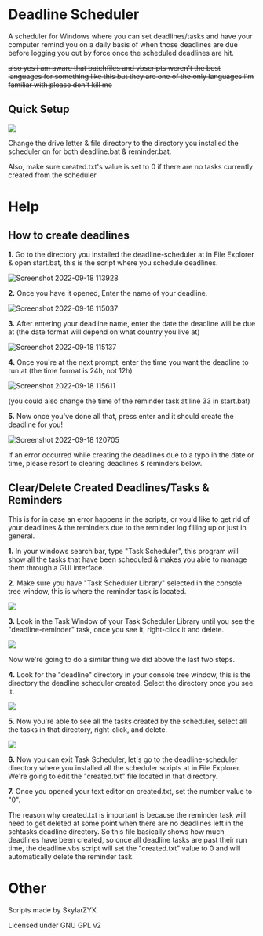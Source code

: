 # Deadline Scheduler
A scheduler for Windows where you can set deadlines/tasks and have your computer remind you on a daily basis of when those deadlines are due before logging you out by force once the scheduled deadlines are hit.

~~also yes i am aware that batchfiles and vbscripts weren't the best languages for something like this but they are one of the only languages i'm familiar with please don't kill me~~
## Quick Setup
![](https://user-images.githubusercontent.com/43320327/190910900-9622327a-d739-46e0-ab11-832928708cb4.png)

Change the drive letter & file directory to the directory you installed the scheduler on for both deadline.bat & reminder.bat.

Also, make sure created.txt's value is set to 0 if there are no tasks currently created from the scheduler.

# Help
## How to create deadlines
**1.** Go to the directory you installed the deadline-scheduler at in File Explorer & open start.bat, this is the script where you schedule deadlines.

![Screenshot 2022-09-18 113928](https://user-images.githubusercontent.com/43320327/190915692-f7eb55cf-3962-4e90-8e99-a97b51ca86b8.png)

**2.** Once you have it opened, Enter the name of your deadline.

![Screenshot 2022-09-18 115037](https://user-images.githubusercontent.com/43320327/190916034-2b72fed1-f2b2-4a13-a93b-ac4d49fa4388.png)

**3.** After entering your deadline name, enter the date the deadline will be due at (the date format will depend on what country you live at) 

![Screenshot 2022-09-18 115137](https://user-images.githubusercontent.com/43320327/190916093-9d8a6877-8740-4f5f-bff4-fc3a3eaae12b.png)

**4.** Once you're at the next prompt, enter the time you want the deadline to run at (the time format is 24h, not 12h)

![Screenshot 2022-09-18 115611](https://user-images.githubusercontent.com/43320327/190916637-6f862cdc-3214-488e-a76a-d7f6f1e7c56d.png)

(you could also change the time of the reminder task at line 33 in start.bat)

**5.** Now once you've done all that, press enter and it should create the deadline for you!

![Screenshot 2022-09-18 120705](https://user-images.githubusercontent.com/43320327/190916780-85265279-b9e9-45a6-81f5-43896a915834.png)

If an error occurred while creating the deadlines due to a typo in the date or time, please resort to clearing deadlines & reminders below.
## Clear/Delete Created Deadlines/Tasks & Reminders
This is for in case an error happens in the scripts, or you'd like to get rid of your deadlines & the reminders due to the reminder log filling up or just in general.

**1.** In your windows search bar, type "Task Scheduler", this program will show all the tasks that have been scheduled & makes you able to manage them through a GUI interface.

**2.** Make sure you have "Task Scheduler Library" selected in the console tree window, this is where the reminder task is located.

![](https://user-images.githubusercontent.com/43320327/190910934-a257c848-7e26-4df0-aff8-9016a7392eb7.png)

**3.** Look in the Task Window of your Task Scheduler Library until you see the "deadline-reminder" task, once you see it, right-click it and delete.

![](https://user-images.githubusercontent.com/43320327/190910945-738a89e9-6408-4bae-be37-a7e70d19c80f.png)

Now we're going to do a similar thing we did above the last two steps.

**4.** Look for the "deadline" directory in your console tree window, this is the directory the deadline scheduler created. Select the directory once you see it.

![](https://user-images.githubusercontent.com/43320327/190911005-de7df7d5-75a6-4a34-b06b-29268c927c7b.png)

**5.** Now you're able to see all the tasks created by the scheduler, select all the tasks in that directory, right-click, and delete.

![](https://user-images.githubusercontent.com/43320327/190912081-bf53f3a0-efbe-4ded-b7ee-8347fdc32c16.png)

**6.** Now you can exit Task Scheduler, let's go to the deadline-scheduler directory where you installed all the scheduler scripts at in File Explorer. We're going to edit the "created.txt" file located in that directory.

**7.** Once you opened your text editor on created.txt, set the number value to "0". 

The reason why created.txt is important is because the reminder task will need to get deleted at some point when there are no deadlines left in the schtasks deadline directory. So this file basically shows how much deadlines have been created, so once all deadline tasks are past their run time, the deadline.vbs script will set the "created.txt" value to 0 and will automatically delete the reminder task.

# Other

Scripts made by SkylarZYX

Licensed under GNU GPL v2
